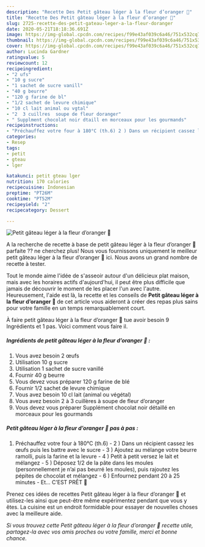 ```yaml
---
description: "Recette Des Petit gâteau léger à la fleur d’oranger 🥰"
title: "Recette Des Petit gâteau léger à la fleur d’oranger 🥰"
slug: 2725-recette-des-petit-gateau-leger-a-la-fleur-doranger
date: 2020-05-21T18:18:36.691Z
image: https://img-global.cpcdn.com/recipes/f99e43af039c6a46/751x532cq70/petit-gateau-leger-a-la-fleur-doranger-🥰-photo-principale-de-la-recette.jpg
thumbnail: https://img-global.cpcdn.com/recipes/f99e43af039c6a46/751x532cq70/petit-gateau-leger-a-la-fleur-doranger-🥰-photo-principale-de-la-recette.jpg
cover: https://img-global.cpcdn.com/recipes/f99e43af039c6a46/751x532cq70/petit-gateau-leger-a-la-fleur-doranger-🥰-photo-principale-de-la-recette.jpg
author: Lucinda Gardner
ratingvalue: 5
reviewcount: 12
recipeingredient:
- "2 ufs"
- "10 g sucre"
- "1 sachet de sucre vanill"
- "40 g beurre"
- "120 g farine de bl"
- "1/2 sachet de levure chimique"
- "10 cl lait animal ou vgtal"
- "2  3 cuillres  soupe de fleur doranger"
- " Supplment chocolat noir dtaill en morceaux pour les gourmands"
recipeinstructions:
- "Préchauffez votre four à 180°C (th.6) 2 ) Dans un récipient cassez les œufs puis les battre avec le sucre 3 ) Ajoutez au mélange votre beurre ramolli, puis la farine et la levure 4 ) Petit à petit versez le lait et mélangez 5 ) Déposez 1/2 de la pâte dans les moules (personnellement je n’ai pas beurré les moules), puis rajoutez les pépites de chocolat et mélangez  6 ) Enfournez pendant 20 à 25 minutes  Et... C’EST PRÊT 🥰"
categories:
- Resep
tags:
- petit
- gteau
- lger

katakunci: petit gteau lger 
nutrition: 170 calories
recipecuisine: Indonesian
preptime: "PT26M"
cooktime: "PT52M"
recipeyield: "2"
recipecategory: Dessert

---
```



![Petit gâteau léger à la fleur d’oranger 🥰](https://img-global.cpcdn.com/recipes/f99e43af039c6a46/751x532cq70/petit-gateau-leger-a-la-fleur-doranger-🥰-photo-principale-de-la-recette.jpg)

A la recherche de recette à base de petit gâteau léger à la fleur d’oranger 🥰 parfaite ?? ne cherchez plus! Nous vous fournissons uniquement le meilleur petit gâteau léger à la fleur d’oranger 🥰 ici. Nous avons un grand nombre de recette à tester.

Tout le monde aime l'idée de s'asseoir autour d'un délicieux plat maison, mais avec les horaires actifs d'aujourd'hui, il peut être plus difficile que jamais de découvrir le moment de les placer l'un avec l'autre. Heureusement, l'aide est là, la recette et les conseils de <strong> Petit gâteau léger à la fleur d’oranger 🥰 </strong> de cet article vous aideront à créer des repas plus sains pour votre famille en un temps remarquablement court.

<!--inarticleads1-->

À faire petit gâteau léger à la fleur d’oranger 🥰 tue avoir besoin 9 Ingrédients et 1 pas. Voici comment vous faire il.

##### Ingrédients de petit gâteau léger à la fleur d’oranger 🥰 :

1. Vous avez besoin 2 œufs
1. Utilisation 10 g sucre
1. Utilisation 1 sachet de sucre vanillé
1. Fournir 40 g beurre
1. Vous devez vous préparer 120 g farine de blé
1. Fournir 1/2 sachet de levure chimique
1. Vous avez besoin 10 cl lait (animal ou végétal)
1. Vous avez besoin 2 à 3 cuillères à soupe de fleur d’oranger
1. Vous devez vous préparer  Supplément chocolat noir détaillé en morceaux pour les gourmands




<!--inarticleads2-->

##### Petit gâteau léger à la fleur d’oranger 🥰 pas à pas :

1. Préchauffez votre four à 180°C (th.6) - 2 ) Dans un récipient cassez les œufs puis les battre avec le sucre - 3 ) Ajoutez au mélange votre beurre ramolli, puis la farine et la levure - 4 ) Petit à petit versez le lait et mélangez - 5 ) Déposez 1/2 de la pâte dans les moules (personnellement je n’ai pas beurré les moules), puis rajoutez les pépites de chocolat et mélangez  - 6 ) Enfournez pendant 20 à 25 minutes  - Et... C’EST PRÊT 🥰




<!--inarticleads1-->

<p>
Prenez ces idées de recettes Petit gâteau léger à la fleur d’oranger 🥰 et utilisez-les ainsi que peut-être même expérimentez pendant que vous y êtes. La cuisine est un endroit formidable pour essayer de nouvelles choses avec la meilleure aide.
</p>

<p>
<i>Si vous trouvez cette Petit gâteau léger à la fleur d’oranger 🥰 recette utile, partagez-la avec vos amis proches ou votre famille, merci et bonne chance.</i>
</p>
